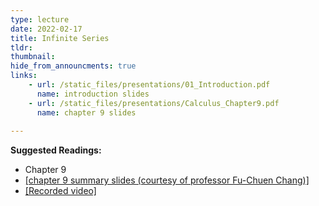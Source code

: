```yaml
---
type: lecture
date: 2022-02-17
title: Infinite Series
tldr: 
thumbnail: 
hide_from_announcments: true
links: 
    - url: /static_files/presentations/01_Introduction.pdf
      name: introduction slides
    - url: /static_files/presentations/Calculus_Chapter9.pdf
      name: chapter 9 slides
      
---
```

**Suggested Readings:**
- Chapter 9
- [[chapter 9 summary slides (courtesy of professor Fu-Chuen Chang)]](/nsysu-EE1004A/static_files/presentations/Chap09_Summary.pdf)
- [[Recorded video]](https://www.youtube.com/watch?v=iuReT8rJHO0)
